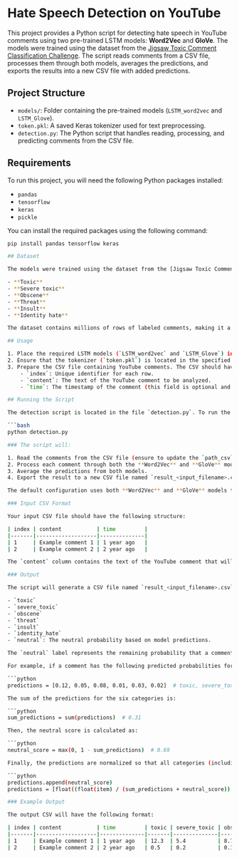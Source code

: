 # Hate Speech Detection on YouTube 

This project provides a Python script for detecting hate speech in YouTube comments using two pre-trained LSTM models: **Word2Vec** and **GloVe**. The models were trained using the dataset from the [Jigsaw Toxic Comment Classification Challenge](https://www.kaggle.com/competitions/jigsaw-toxic-comment-classification-challenge). The script reads comments from a CSV file, processes them through both models, averages the predictions, and exports the results into a new CSV file with added predictions.

## Project Structure

- `models/`: Folder containing the pre-trained models (`LSTM_word2vec` and `LSTM_Glove`).
- `token.pkl`: A saved Keras tokenizer used for text preprocessing.
- `detection.py`: The Python script that handles reading, processing, and predicting comments from the CSV file.

## Requirements

To run this project, you will need the following Python packages installed:

- `pandas`
- `tensorflow`
- `keras`
- `pickle`

You can install the required packages using the following command:

```bash
pip install pandas tensorflow keras

## Dataset

The models were trained using the dataset from the [Jigsaw Toxic Comment Classification Challenge](https://www.kaggle.com/competitions/jigsaw-toxic-comment-classification-challenge). This dataset contains comments labeled with various categories related to toxic speech, including:

- **Toxic**
- **Severe toxic**
- **Obscene**
- **Threat**
- **Insult**
- **Identity hate**

The dataset contains millions of rows of labeled comments, making it a great resource for detecting hate speech in YouTube comments.

## Usage

1. Place the required LSTM models (`LSTM_word2vec` and `LSTM_Glove`) in the `models/` directory.
2. Ensure that the tokenizer (`token.pkl`) is located in the specified path.
3. Prepare the CSV file containing YouTube comments. The CSV should have the following columns:
    - `index`: Unique identifier for each row.
    - `content`: The text of the YouTube comment to be analyzed.
    - `time`: The timestamp of the comment (this field is optional and will not affect the prediction).

## Running the Script

The detection script is located in the file `detection.py`. To run the script, use the following command:

```bash
python detection.py

### The script will:

1. Read the comments from the CSV file (ensure to update the `path_csv` variable with the correct path).
2. Process each comment through both the **Word2Vec** and **GloVe** models.
3. Average the predictions from both models.
4. Export the result to a new CSV file named `result_<input_filename>.csv` (e.g., `result_youtube_comments.csv`).

The default configuration uses both **Word2Vec** and **GloVe** models to improve prediction accuracy. However, if you wish to use only one model, you can customize the script by commenting out the model you don’t want to use in the `process_comments` function within `detection.py`.

### Input CSV Format

Your input CSV file should have the following structure:

| index | content           | time         |
|-------|-------------------|--------------|
| 1     | Example comment 1 | 1 year ago   |
| 2     | Example comment 2 | 2 year ago   |

The `content` column contains the text of the YouTube comment that will be analyzed for hate speech. The `time` column is optional and will not be used in the analysis.

### Output

The script will generate a CSV file named `result_<input_filename>.csv` containing the original data along with the following predicted labels:

- `toxic`
- `severe_toxic`
- `obscene`
- `threat`
- `insult`
- `identity_hate`
- `neutral`: The neutral probability based on model predictions.

The `neutral` label represents the remaining probability that a comment is non-toxic or neutral. After the models predict the probabilities for the six hate speech categories, the `neutral` score is calculated as the remaining probability to ensure the total probability sums up to 100%.

For example, if a comment has the following predicted probabilities for hate speech categories:

```python
predictions = [0.12, 0.05, 0.08, 0.01, 0.03, 0.02]  # toxic, severe_toxic, etc.

The sum of the predictions for the six categories is:

```python
sum_predictions = sum(predictions)  # 0.31

Then, the neutral score is calculated as:

```python
neutral_score = max(0, 1 - sum_predictions)  # 0.69

Finally, the predictions are normalized so that all categories (including neutral) sum to 100%. The resulting percentages for each category are:

```python
predictions.append(neutral_score)
predictions = [float((float(item) / (sum_predictions + neutral_score)) * 100) for item in predictions]

### Example Output

The output CSV will have the following format:

| index | content           | time         | toxic | severe_toxic | obscene | threat | insult | identity_hate | neutral |
|-------|-------------------|--------------|-------|--------------|---------|--------|--------|---------------|---------|
| 1     | Example comment 1 | 1 year ago   | 12.3  | 5.4          | 8.7     | 0.1    | 3.5    | 2.4           | 67.6    |
| 2     | Example comment 2 | 2 year ago   | 0.5   | 0.2          | 0.1     | 0.0    | 0.3    | 0.1           | 98.8    |
